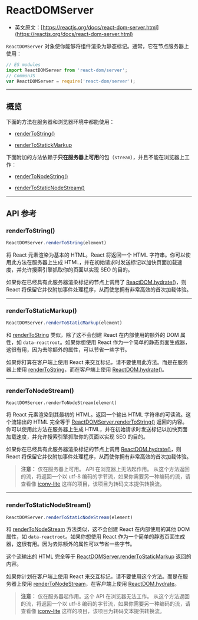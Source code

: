 # ReactDOMServer

- 英文原文：[https://reactjs.org/docs/react-dom-server.html](https://reactjs.org/docs/react-dom-server.html)

`ReactDOMServer` 对象使你能够将组件渲染为静态标记。通常，它在节点服务器上使用：

```javascript
// ES modules
import ReactDOMServer from 'react-dom/server';
// CommonJS
var ReactDOMServer = require('react-dom/server');
```

----

## 概览

下面的方法在服务器和浏览器环境中都能使用：

- [renderToString()](#rendertostring)

- [renderToStatickMarkup](#rendertostaticmarkup)

下面附加的方法依赖于**只在服务器上可用**的包（`stream`），并且不能在浏览器上工作：

- [renderToNodeString()](#rendertonodestring)

- [renderToStaticNodeStream()](#rendertostaticnodestream)

----

## API 参考

### renderToString()

```javascript
ReactDOMServer.renderToString(element)
```

将 React 元素渲染为基本的 HTML。React 将返回一个 HTML 字符串。你可以使用此方法在服务器上生成 HTML，并在初始请求时发送标记以加快页面加载速度，并允许搜索引擎抓取你的页面以实现 SEO 的目的。

如果你在已经具有此服务器渲染标记的节点上调用了 [ReactDOM.hydrate()](https://reactjs.org/docs/react-dom.html#hydrate)，则 React 将保留它并仅附加事件处理程序，从而使您拥有非常高效的首次加载体验。

----

### renderToStaticMarkup()

```javascript
ReactDOMServer.renderToStaticMarkup(element)
```

和 [renderToString](#rendertostring) 类似，除了这不会创建 React 在内部使用的额外的 DOM 属性，如 `data-reactroot`。如果你想使用 React 作为一个简单的静态页面生成器，这很有用，因为去除额外的属性，可以节省一些字节。

如果你打算在客户端上使用 React 来交互标记，请不要使用此方法。而是在服务器上使用 [renderToString](#rendertostring)，而在客户端上使用 [ReactDOM.hydrate()](https://reactjs.org/docs/react-dom.html#hydrate)。

----

### renderToNodeStream()

```
ReactDOMSercer.renderToNodeStream(element)
```

将 React 元素渲染到其最初的 HTML。返回一个输出 HTML 字符串的可读流。这个流输出的 HTML 完全等于 [ReactDOMServer.renderToString()](#rendertostring) 返回的内容。你可以使用此方法在服务器上生成 HTML，并在初始请求时发送标记以加快页面加载速度，并允许搜索引擎抓取你的页面以实现 SEO 的目的。

如果你在已经具有此服务器渲染标记的节点上调用 [ReactDOM.hydrate()](https://reactjs.org/docs/react-dom.html#hydrate)，则 React 将保留它并仅附加事件处理程序，从而使你拥有非常高效的首次加载体验。

> **注意：**
> 仅在服务器上可用。 API 在浏览器上无法起作用。
> 从这个方法返回的流，将返回一个以 utf-8 编码的字节流，如果你需要另一种编码的流，请查看像 [iconv-lite](https://www.npmjs.com/package/iconv-lite) 这样的项目，该项目为转码文本提供转换流。


----

### renderToStaticNodeStream()

```javascript
ReactDOMServer.renderToStaticNodeStream(element)
```

和 [renderToNodeStream](#rendertonodestream) 方法类似，这不会创建 React 在内部使用的其他 DOM 属性，如 `data-reactroot`。如果你想使用 React 作为一个简单的静态页面生成器，这很有用。因为去除额外的属性可以节省一些字节。

这个流输出的 HTML 完全等于 [ReactDOMServer.renderToStaticMarkup](#rendertostaticmarkup) 返回的内容。

如果你计划在客户端上使用 React 来交互标记，请不要使用这个方法。而是在服务器上使用 [renderToNodeStream](#rendertonodestream)，在客户端上使用 [ReactDOM.hydrate](https://reactjs.org/docs/react-dom.html#hydrate)。

> **注意：**
> 仅在服务器起作用。这个 API 在浏览器无法工作。
> 从这个方法返回的流，将返回一个以 utf-8 编码的字节流，如果你需要另一种编码的流，请查看像 [iconv-lite](https://www.npmjs.com/package/iconv-lite) 这样的项目，该项目为转码文本提供转换流。